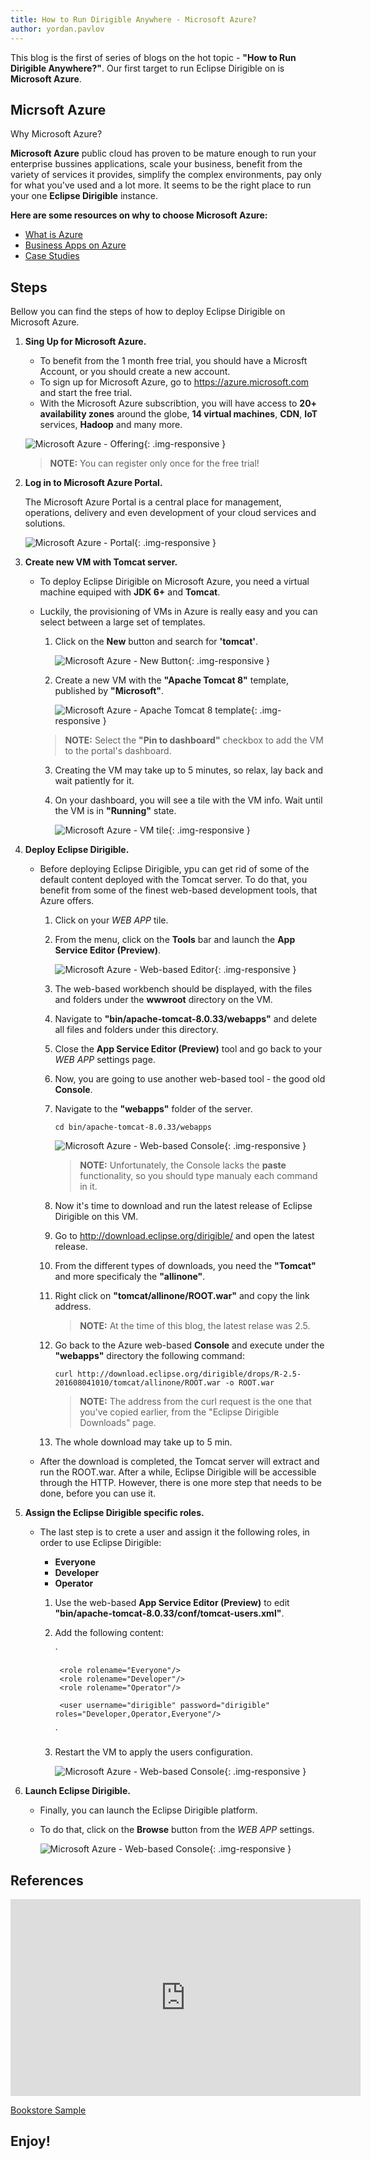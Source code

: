 ```yaml
---
title: How to Run Dirigible Anywhere - Microsoft Azure?
author: yordan.pavlov
---
```



This blog is the first of series of blogs on the hot topic - **"How to Run Dirigible Anywhere?"**. Our first target to run Eclipse Dirigible on is **Microsoft Azure**.

## Micrsoft Azure
Why Microsoft Azure? 

**Microsoft Azure** public cloud has proven to be mature enough to run your enterprise bussines applications, scale your business, benefit from the variety of services it provides, simplify the complex environments, pay only for what you've used and a lot more. It seems to be the right place to run your one **Eclipse Dirigible** instance.

**Here are some resources on why to choose Microsoft Azure:**

* <a href="https://azure.microsoft.com/en-gb/overview/what-is-azure/" target="_blank">What is Azure</a>
* <a href="https://azure.microsoft.com/en-gb/overview/business-apps-on-azure/" target="_blank">Business Apps on Azure</a>
*  <a href="https://azure.microsoft.com/en-gb/case-studies/" target="_blank">Case Studies</a>

## Steps
Bellow you can find the steps of how to deploy Eclipse Dirigible on Microsoft Azure.

1. **Sing Up for Microsoft Azure.**
	* To benefit from the 1 month free trial, you should have a Microsft Account, or you should create a new account.
	* To sign up for Microsoft Azure, go to <a href="https://azure.microsoft.com" target="_blank">https://azure.microsoft.com</a> and start the free trial.
	* With the Microsoft Azure subscribtion, you will have access to **20+ availability zones** around the globe, **14 virtual machines**, **CDN**, **IoT** services, **Hadoop** and many more.

	![Microsoft Azure - Offering](/img/posts/20160809-0/microsoft-azure-offering.png){: .img-responsive }

	> **NOTE:** You can register only once for the free trial!

2. **Log in to Microsoft Azure Portal.**
	
	The Microsoft Azure Portal is a central place for management, operations, delivery and even development of your cloud services and solutions.
 
	![Microsoft Azure - Portal](/img/posts/20160809-0/microsoft-azure-portal.png){: .img-responsive }
	
3. **Create new VM with Tomcat server.**
	* To deploy Eclipse Dirigible on Microsoft Azure, you need a virtual machine equiped with **JDK 6+** and **Tomcat**.
	* Luckily, the provisioning of VMs in Azure is really easy and you can select between a large set of templates.
		1. Click on the **New** button and search for **'tomcat'**.
	
			![Microsoft Azure - New Button](/img/posts/20160809-0/microsoft-azure-new.png){: .img-responsive }
		
		2. Create a new VM with the **"Apache Tomcat 8"** template, published by **"Microsoft"**.

			![Microsoft Azure - Apache Tomcat 8 template](/img/posts/20160809-0/microsoft-azure-search-tomcat.png){: .img-responsive }

		> **NOTE:** Select the **"Pin to dashboard"** checkbox to add the VM to the portal's dashboard.

		3. Creating the VM may take up to 5 minutes, so relax, lay back and wait patiently for it.
		4. On your dashboard, you will see a tile with the VM info. Wait until the VM is in **"Running"** state.

			![Microsoft Azure - VM tile](/img/posts/20160809-0/microsoft-azure-vm.png){: .img-responsive }
4. **Deploy Eclipse Dirigible.**
	* Before deploying Eclipse Dirigible, ypu can get rid of some of the default content deployed with the Tomcat server. To do that, you benefit from some of the finest web-based development tools, that Azure offers.
		1. Click on your *WEB APP* tile.
		2. From the menu, click on the **Tools** bar and launch the **App Service Editor (Preview)**.

			![Microsoft Azure - Web-based Editor](/img/posts/20160809-0/microsoft-azure-tools-editor.png){: .img-responsive }
		3. The web-based workbench should be displayed, with the files and folders under the **wwwroot** directory on the VM.
		4. Navigate to **"bin/apache-tomcat-8.0.33/webapps"** and delete all files and folders under this directory.
		5. Close the **App Service Editor (Preview)** tool and go back to your *WEB APP* settings page.
		6. Now, you are going to use another web-based tool - the good old **Console**.
		7. Navigate to the **"webapps"** folder of the server. 

			`
			cd bin/apache-tomcat-8.0.33/webapps
			`
			
			![Microsoft Azure - Web-based Console](/img/posts/20160809-0/microsoft-azure-tools-console.png){: .img-responsive }
			
			> **NOTE:** Unfortunately, the Console lacks the **paste** functionality, so you should type manualy each command in it.

		8. Now it's time to download and run the latest release of Eclipse Dirigible on this VM.
		9. Go to <a href="http://download.eclipse.org/dirigible/" target="_blank">http://download.eclipse.org/dirigible/</a> and open the latest release.
		10. From the different types of downloads, you need the **"Tomcat"** and more specificaly the **"allinone"**.
		11. Right click on **"tomcat/allinone/ROOT.war"** and copy the link address.
		
			> **NOTE:** At the time of this blog, the latest relase was 2.5.
		
		12. Go back to the Azure web-based **Console** and execute under the **"webapps"** directory the following command:


			`
			curl http://download.eclipse.org/dirigible/drops/R-2.5-201608041010/tomcat/allinone/ROOT.war -o ROOT.war
			`
			
		
			> **NOTE:** The address from the curl request is the one that you've copied earlier, from the "Eclipse Dirigible Downloads" page.
		
		13. The whole download may take up to 5 min.
	* After the download is completed, the Tomcat server will extract and run the ROOT.war. After a while, Eclipse Dirigible will be accessible through the HTTP. However, there is one more step that needs to be done, before you can use it.
5. **Assign the Eclipse Dirigible specific roles.**
	* The last step is to crete a user and assign it the following roles, in order to use Eclipse Dirigible:
		* **Everyone**
		* **Developer**
		* **Operator**

		1. Use the web-based **App Service Editor (Preview)** to edit **"bin/apache-tomcat-8.0.33/conf/tomcat-users.xml"**.
		2. Add the following content:

			`
					
				<role rolename="Everyone"/>
				<role rolename="Developer"/>
				<role rolename="Operator"/>
	
				<user username="dirigible" password="dirigible" roles="Developer,Operator,Everyone"/>
			`
		3. Restart the VM to apply the users configuration.
			
			![Microsoft Azure - Web-based Console](/img/posts/20160809-0/microsoft-azure-restart.png){: .img-responsive }

6. **Launch Eclipse Dirigible.**
	* Finally, you can launch the Eclipse Dirigible platform.
	* To do that, click on the **Browse** button from the *WEB APP* settings.

			
		![Microsoft Azure - Web-based Console](/img/posts/20160809-0/microsoft-azure-browse.png){: .img-responsive }

## References

<iframe width="560" height="315" src="https://www.youtube.com/embed/Q1SxBr155zk" frameborder="0" allowfullscreen></iframe>

<a href="http://www.dirigible.io/samples/bookstore.html" target="_blank">Bookstore Sample</a>


## Enjoy!
